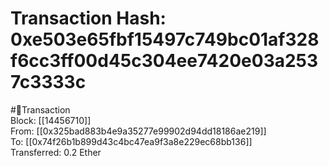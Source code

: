 
Transaction Hash: 0xe503e65fbf15497c749bc01af328f6cc3ff00d45c304ee7420e03a2537c3333c
====================================================================================
  
#💸Transaction  
Block: [[14456710]]  
From: [[0x325bad883b4e9a35277e99902d94dd18186ae219]]  
To: [[0x74f26b1b899d43c4bc47ea9f3a8e229ec68bb136]]  
Transferred: 0.2 Ether